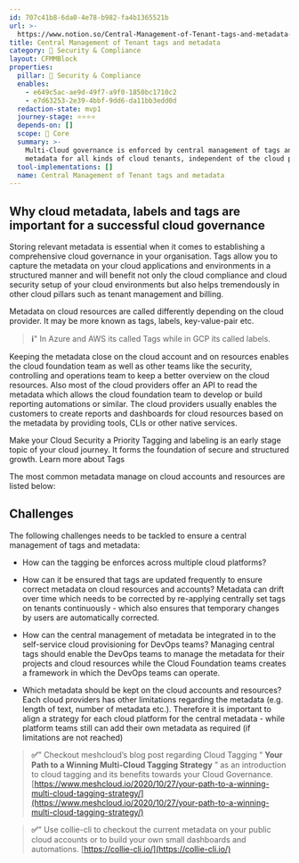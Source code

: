 ```yaml
---
id: 707c41b8-6da0-4e78-b982-fa4b1365521b
url: >-
  https://www.notion.so/Central-Management-of-Tenant-tags-and-metadata-707c41b86da04e78b982fa4b1365521b
title: Central Management of Tenant tags and metadata
category: 🔖 Security & Compliance
layout: CFMMBlock
properties:
  pillar: 🔖 Security & Compliance
  enables:
    - e649c5ac-ae9d-49f7-a9f0-1850bc1710c2
    - e7d63253-2e39-4bbf-9dd6-da11bb3edd0d
  redaction-state: mvp1
  journey-stage: ⭐️⭐️⭐️⭐️
  depends-on: []
  scope: 🏢 Core
  summary: >-
    Multi-Cloud governance is enforced by central management of tags and
    metadata for all kinds of cloud tenants, independent of the cloud provider
  tool-implementations: []
  name: Central Management of Tenant tags and metadata
---
```


## Why cloud metadata, labels and tags are important for a successful cloud governance

Storing relevant metadata is essential when it comes to establishing a comprehensive cloud governance in your organisation. Tags allow you to capture the metadata on your cloud applications and environments in a structured manner and will benefit not only the cloud compliance and cloud security setup of your cloud environments but also helps tremendously in other cloud pillars such as tenant management and billing.



Metadata on cloud resources are called differently depending on the cloud provider. It may be more known as tags, labels, key-value-pair etc.

> **ℹ️**" In Azure and AWS its called Tags while in GCP its called labels.



Keeping the metadata close on the cloud account and on resources enables the cloud foundation team as well as other teams like the security, controlling and operations team to keep a better overview on the cloud resources. Also most of the cloud providers offer an API to read the metadata which allows the cloud foundation team to develop or build reporting automations or similar. The cloud providers usually enables the customers to create reports and dashboards for cloud resources based on the metadata by providing tools, CLIs or other native services.

<!--notion-markdown-cms:raw-->
 <CallToAction>
  <CtaHeader>Make your Cloud Security a Priority</CtaHeader>
  <CtaText>Tagging and labeling is an early stage topic of your cloud journey. It forms the foundation of secure and structured growth.</CtaText>
  <CtaButton class="btn-primary" url="https://www.meshcloud.io/2020/10/27/your-path-to-a-winning-multi-cloud-tagging-strategy/">Learn more about Tags</CtaButton>
</CallToAction>



The most common metadata manage on cloud accounts and resources are listed below:

<!-- unsupported block type: table -->

<!-- unsupported block type: table_row -->

<!-- unsupported block type: table_row -->

<!-- unsupported block type: table_row -->

<!-- unsupported block type: table_row -->

<!-- unsupported block type: table_row -->

<!-- unsupported block type: table_row -->

<!-- unsupported block type: table_row -->

## Challenges

The following challenges needs to be tackled to ensure a central management of tags and metadata:

- How can the tagging be enforces across multiple cloud platforms?

- How can it be ensured that tags are updated frequently to ensure correct metadata on cloud resources and accounts? Metadata can drift over time which needs to be corrected by re-applying centrally set tags on tenants continuously - which also ensures that temporary changes by users are automatically corrected.

- How can the central management of metadata be integrated in to the self-service cloud provisioning for DevOps teams? Managing central tags should enable the DevOps teams to manage the metadata for their projects and cloud resources while the Cloud Foundation teams creates a framework in which the DevOps teams can operate.

- Which metadata should be kept on the cloud accounts and resources? Each cloud providers has other limitations regarding the metadata (e.g. length of text, number of metadata etc.). Therefore it is important to align a strategy for each cloud platform for the central metadata - while platform teams still can add their own metadata as required (if limitations are not reached)



> **✅**" Checkout meshcloud’s blog post regarding Cloud Tagging “ **Your Path to a Winning Multi-Cloud Tagging Strategy** ” as an introduction to cloud tagging and its benefits towards your Cloud Governance. [https://www.meshcloud.io/2020/10/27/your-path-to-a-winning-multi-cloud-tagging-strategy/](https://www.meshcloud.io/2020/10/27/your-path-to-a-winning-multi-cloud-tagging-strategy/) 

> **✅**" Use collie-cli to checkout the current metadata on your public cloud accounts or to build your own small dashboards and automations.  [https://collie-cli.io/](https://collie-cli.io/)

